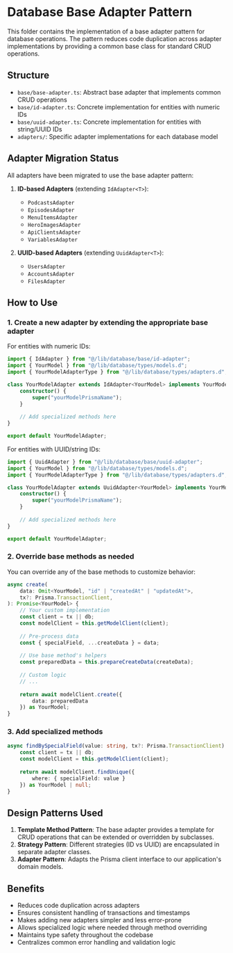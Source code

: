 # Database Base Adapter Pattern

This folder contains the implementation of a base adapter pattern for database operations. The pattern reduces code duplication across adapter implementations by providing a common base class for standard CRUD operations.

## Structure

- `base/base-adapter.ts`: Abstract base adapter that implements common CRUD operations
- `base/id-adapter.ts`: Concrete implementation for entities with numeric IDs
- `base/uuid-adapter.ts`: Concrete implementation for entities with string/UUID IDs
- `adapters/`: Specific adapter implementations for each database model

## Adapter Migration Status

All adapters have been migrated to use the base adapter pattern:

1. **ID-based Adapters** (extending `IdAdapter<T>`):
   - `PodcastsAdapter`
   - `EpisodesAdapter`
   - `MenuItemsAdapter`
   - `HeroImagesAdapter`
   - `ApiClientsAdapter`
   - `VariablesAdapter`

2. **UUID-based Adapters** (extending `UuidAdapter<T>`):
   - `UsersAdapter`
   - `AccountsAdapter`
   - `FilesAdapter`

## How to Use

### 1. Create a new adapter by extending the appropriate base adapter

For entities with numeric IDs:

```typescript
import { IdAdapter } from "@/lib/database/base/id-adapter";
import { YourModel } from "@/lib/database/types/models.d";
import { YourModelAdapterType } from "@/lib/database/types/adapters.d";

class YourModelAdapter extends IdAdapter<YourModel> implements YourModelAdapterType {
    constructor() {
        super("yourModelPrismaName");
    }
    
    // Add specialized methods here
}

export default YourModelAdapter;
```

For entities with UUID/string IDs:

```typescript
import { UuidAdapter } from "@/lib/database/base/uuid-adapter";
import { YourModel } from "@/lib/database/types/models.d";
import { YourModelAdapterType } from "@/lib/database/types/adapters.d";

class YourModelAdapter extends UuidAdapter<YourModel> implements YourModelAdapterType {
    constructor() {
        super("yourModelPrismaName");
    }
    
    // Add specialized methods here
}

export default YourModelAdapter;
```

### 2. Override base methods as needed

You can override any of the base methods to customize behavior:

```typescript
async create(
    data: Omit<YourModel, "id" | "createdAt" | "updatedAt">,
    tx?: Prisma.TransactionClient,
): Promise<YourModel> {
    // Your custom implementation
    const client = tx || db;
    const modelClient = this.getModelClient(client);
    
    // Pre-process data
    const { specialField, ...createData } = data;
    
    // Use base method's helpers
    const preparedData = this.prepareCreateData(createData);
    
    // Custom logic
    // ...
    
    return await modelClient.create({
        data: preparedData
    }) as YourModel;
}
```

### 3. Add specialized methods

```typescript
async findBySpecialField(value: string, tx?: Prisma.TransactionClient): Promise<YourModel | null> {
    const client = tx || db;
    const modelClient = this.getModelClient(client);
    
    return await modelClient.findUnique({
        where: { specialField: value }
    }) as YourModel | null;
}
```

## Design Patterns Used

1. **Template Method Pattern**: The base adapter provides a template for CRUD operations that can be extended or overridden by subclasses.
2. **Strategy Pattern**: Different strategies (ID vs UUID) are encapsulated in separate adapter classes.
3. **Adapter Pattern**: Adapts the Prisma client interface to our application's domain models.

## Benefits

- Reduces code duplication across adapters
- Ensures consistent handling of transactions and timestamps
- Makes adding new adapters simpler and less error-prone
- Allows specialized logic where needed through method overriding
- Maintains type safety throughout the codebase
- Centralizes common error handling and validation logic 